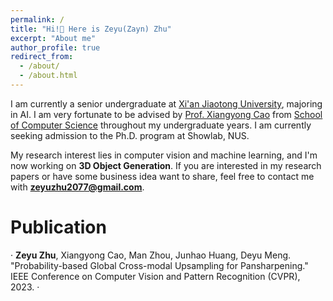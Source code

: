 ```yaml
---
permalink: /
title: "Hi!👋 Here is Zeyu(Zayn) Zhu"
excerpt: "About me"
author_profile: true
redirect_from: 
  - /about/
  - /about.html
---
```


I am currently a senior undergraduate at [Xi'an Jiaotong University](http://en.xjtu.edu.cn), majoring in AI. I am very fortunate to be advised by [Prof. Xiangyong Cao](https://gr.xjtu.edu.cn/en/web/caoxiangyong/home) from [School of Computer Science](http://www.cs.xjtu.edu.cn) throughout my undergraduate years. I am currently seeking admission to the Ph.D. program at Showlab, NUS.

My research interest lies in computer vision and machine learning, and I'm now working on **3D Object Generation**. If you are interested in my research papers or have some business idea want to share, feel free to contact me with **zeyuzhu2077@gmail.com**.

Publication
======
· **Zeyu Zhu**, Xiangyong Cao, Man Zhou, Junhao Huang, Deyu Meng. "Probability-based Global Cross-modal Upsampling for Pansharpening." IEEE Conference on Computer Vision and Pattern Recognition (CVPR), 2023.
·

